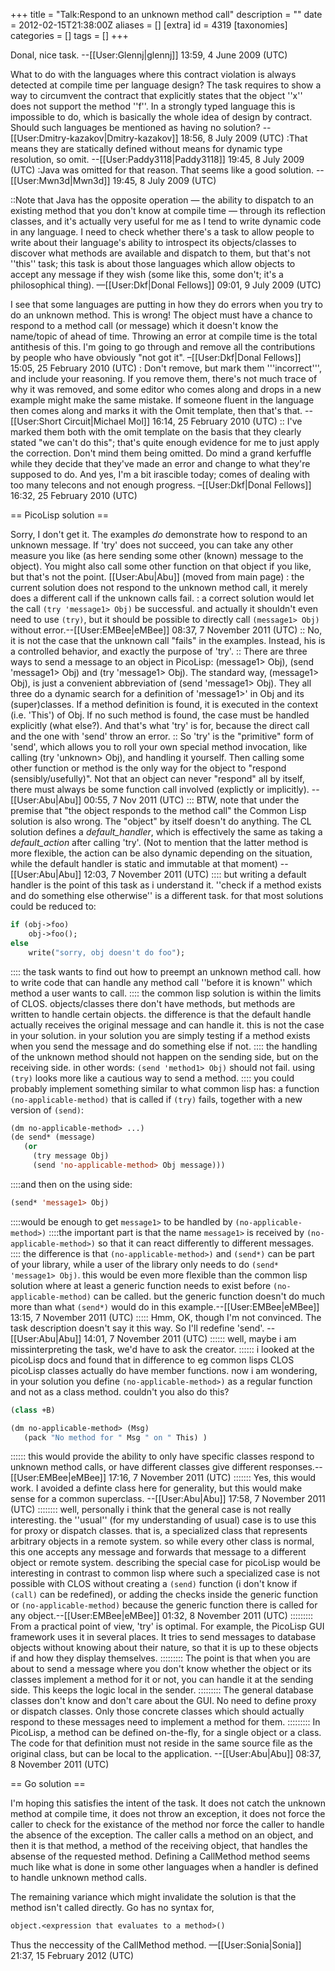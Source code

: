 +++
title = "Talk:Respond to an unknown method call"
description = ""
date = 2012-02-15T21:38:00Z
aliases = []
[extra]
id = 4319
[taxonomies]
categories = []
tags = []
+++

Donal, nice task.  --[[User:Glennj|glennj]] 13:59, 4 June 2009 (UTC)

What to do with the languages where this contract violation is always detected at compile time per language design? The task requires to show a way to circumvent the contract that explicitly states that the object ''x'' does not support the method ''f''. In a strongly typed language this is impossible to do, which is basically the whole idea of design by contract. Should such languages be mentioned as having no solution? --[[User:Dmitry-kazakov|Dmitry-kazakov]] 18:56, 8 July 2009 (UTC)
:That means they are statically defined without means for dynamic type resolution, so omit. --[[User:Paddy3118|Paddy3118]] 19:45, 8 July 2009 (UTC)
:Java was omitted for that reason. That seems like a good solution. --[[User:Mwn3d|Mwn3d]] 19:45, 8 July 2009 (UTC)

::Note that Java has the opposite operation — the ability to dispatch to an existing method that you don't know at compile time — through its reflection classes, and it's actually very useful for me as I tend to write dynamic code in any language. I need to check whether there's a task to allow people to write about their language's ability to introspect its objects/classes to discover what methods are available and dispatch to them, but that's not ''this'' task; this task is about those languages which allow objects to accept any message if they wish (some like this, some don't; it's a philosophical thing). —[[User:Dkf|Donal Fellows]] 09:01, 9 July 2009 (UTC)

I see that some languages are putting in how they do errors when you try to do an unknown method. This is wrong! The object must have a chance to respond to a method call (or message) which it doesn't know the name/topic of ahead of time. Throwing an error at compile time is the total antithesis of this. I'm going to go through and remove all the contributions by people who have obviously "not got it". –[[User:Dkf|Donal Fellows]] 15:05, 25 February 2010 (UTC)
: Don't remove, but mark them '''incorrect''', and include your reasoning. If you remove them, there's not much trace of why it was removed, and some editor who comes along and drops in a new example might make the same mistake. If someone fluent in the language then comes along and marks it with the Omit template, then that's that. --[[User:Short Circuit|Michael Mol]] 16:14, 25 February 2010 (UTC)
:: I've marked them both with the omit template on the basis that they clearly stated "we can't do this"; that's quite enough evidence for me to just apply the correction. Don't mind them being omitted. Do mind a grand kerfuffle while they decide that they've made an error and change to what they're supposed to do. And yes, I'm a bit irascible today; comes of dealing with too many telecons and not enough progress. –[[User:Dkf|Donal Fellows]] 16:32, 25 February 2010 (UTC)

== PicoLisp solution ==

Sorry, I don't get it. The examples *do* demonstrate how to respond to an unknown message. If 'try' does not succeed, you can take any other measure you like (as here sending some other (known) message to the object). You might also call some other function on that object if you like, but that's not the point. [[User:Abu|Abu]] (moved from main page)
: the current solution does not respond to the unknown method call, it merely does a different call if the unknown calls fail.
: a correct solution would let the call <code>(try 'message1> Obj)</code> be successful. and actually it shouldn't even need to use <code>(try)</code>, but it should be possible to directly call <code>(message1> Obj)</code> without error.--[[User:EMBee|eMBee]] 08:37, 7 November 2011 (UTC)
:: No, it is not the case that the unknown call "fails" in the examples. Instead, his is a controlled behavior, and exactly the purpose of 'try'.
:: There are three ways to send a message to an object in PicoLisp: (message1> Obj), (send 'message1> Obj) and (try 'message1> Obj). The standard way, (message1> Obj), is just a convenient abbreviation of (send 'message1> Obj). They all three do a dynamic search for a definition of 'message1>' in Obj and its (super)classes. If a method definition is found, it is executed in the context (i.e. 'This') of Obj. If no such method is found, the case must be handled explicitly (what else?). And that's what 'try' is for, because the direct call and the one with 'send' throw an error.
:: So 'try' is the "primitive" form of 'send', which allows you to roll your own special method invocation, like calling (try 'unknown> Obj), and handling it yourself. Then calling some other function or method is the only way for the object to "respond (sensibly/usefully)". Not that an object can never "respond" all by itself, there must always be some function call involved (explictly or implicitly). --[[User:Abu|Abu]] 00:55, 7 Nov 2011 (UTC)
::: BTW, note that under the premise that "the object responds to the method call" the Common Lisp solution is also wrong. The "object" by itself doesn't do anything. The CL solution defines a _default_handler_, which is effectively the same as taking a _default_action_ after calling 'try'. (Not to mention that the latter method is more flexible, the action can be also dynamic depending on the situation, while the default handler is static and immutable at that moment) --[[User:Abu|Abu]] 12:03, 7 November 2011 (UTC)
:::: but writing a default handler is the point of this task as i understand it. ''check if a method exists and do something else otherwise'' is a different task. for that most solutions could be reduced to:

```Pike
if (obj->foo)
    obj->foo();
else
    write("sorry, obj doesn't do foo");
```

:::: the task wants to find out how to preempt an unknown method call. how to write code that can handle any method call ''before it is known'' which method a user wants to call. 
:::: the common lisp solution is within the limits of CLOS. objects/classes there don't have methods, but methods are written to handle certain objects. the difference is that the default handle actually receives the original message and can handle it. this is not the case in your solution. in your solution you are simply testing if a method exists when you send the message and do something else if not.
:::: the handling of the unknown method should not happen on the sending side, but on the receiving side. in other words: <code>(send 'method1> Obj)</code> should not fail. using <code>(try)</code> looks more like a cautious way to send a method.
:::: you could probably implement something similar to what common lisp has: a function <code>(no-applicable-method)</code> that is called if <code>(try)</code> fails, together with a new version of <code>(send)</code>:

```lisp
(dm no-applicable-method> ...)
(de send* (message)
   (or
     (try message Obj)
     (send 'no-applicable-method> Obj message)))
```

::::and then on the using side:

```lisp
(send* 'message1> Obj)
```

::::would be enough to get <code>message1></code> to be handled by <code>(no-applicable-method>)</code>
::::the important part is that the name <code>message1></code> is received by <code>(no-applicable-method>)</code> so that it can react differently to different messages.
:::: the difference is that <code>(no-applicable-method>)</code> and <code>(send*)</code> can be part of your library, while a user of the library only needs to do <code>(send* 'message1> Obj)</code>. this would be even more flexible than the common lisp solution where at least a generic function needs to exist before <code>(no-applicable-method)</code> can be called. but the generic function doesn't do much more than what <code>(send*)</code> would do in this example.--[[User:EMBee|eMBee]] 13:15, 7 November 2011 (UTC)
::::: Hmm, OK, though I'm not convinced. The task description doesn't say it this way. So I'll redefine 'send'. --[[User:Abu|Abu]] 14:01, 7 November 2011 (UTC)
:::::: well, maybe i am missinterpreting the task, we'd have to ask the creator. 
:::::: i looked at the picoLisp docs and found that in difference to eg common lisps CLOS picoLisp classes actually do have member functions. now i am wondering, in your solution you define <code>(no-applicable-method>)</code> as a regular function and not as a class method. couldn't you also do this?

```lisp
(class +B)

(dm no-applicable-method> (Msg)
   (pack "No method for " Msg " on " This) )
```

:::::: this would provide the ability to only have specific classes respond to unknown method calls, or have different classes give different responses.--[[User:EMBee|eMBee]] 17:16, 7 November 2011 (UTC)
::::::: Yes, this would work. I avoided a definte class here for generality, but this would make sense for a common superclass. --[[User:Abu|Abu]] 17:58, 7 November 2011 (UTC)
:::::::: well, personally i think that the general case is not really interesting. the ''usual'' (for my understanding of usual) case is to use this for proxy or dispatch classes. that is, a specialized class that represents arbitrary objects in a remote system. so while every other class is normal, this one accepts any message and forwards that message to a different object or remote system. describing the special case for picoLisp would be interesting in contrast to common lisp where such a specialized case is not possible with CLOS without creating a <code>(send)</code> function (i don't know if <code>(call)</code> can be redefined), or adding the checks inside the generic function or <code>(no-applicable-method)</code> because the generic function there is called for any object.--[[User:EMBee|eMBee]] 01:32, 8 November 2011 (UTC)
::::::::: From a practical point of view, 'try' is optimal. For example, the PicoLisp GUI framework uses it in several places. It tries to send messages to database objects without knowing about their nature, so that it is up to these objects if and how they display themselves.
::::::::: The point is that when you are about to send a message where you don't know whether the object or its classes implement a method for it or not, you can handle it at the sending side. This keeps the logic local in the sender.
::::::::: The general database classes don't know and don't care about the GUI. No need to define proxy or dispatch classes. Only those concrete classes which should actually respond to these messages need to implement a method for them.
::::::::: In PicoLisp, a method can be defined on-the-fly, for a single object or a class.  The code for that definition must not reside in the same source file as the original class, but can be local to the application. --[[User:Abu|Abu]] 08:37, 8 November 2011 (UTC)

== Go solution ==

I'm hoping this satisfies the intent of the task.  It does not catch the unknown method at compile time, it does not throw an exception, it does not force the caller to check for the existance of the method nor force the caller to handle the absence of the exception.  The caller calls a method on an object, and then it is that method, a method of the receiving object, that handles the absense of the requested method.  Defining a CallMethod method seems much like what is done in some other languages when a handler is defined to handle unknown method calls.

The remaining variance which might invalidate the solution is that the method isn't called directly.  Go has no syntax for, 
```txt
object.<expression that evaluates to a method>()
```
 Thus the neccessity of the CallMethod method.  &mdash;[[User:Sonia|Sonia]] 21:37, 15 February 2012 (UTC)
